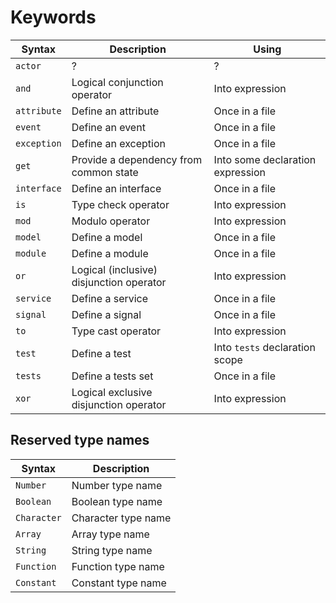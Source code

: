 # Keywords
Syntax | Description | Using
-------|-------|-------
`actor` | ? | ?
`and` | Logical conjunction operator | Into expression
`attribute` | Define an attribute | Once in a file
`event` | Define an event | Once in a file
`exception` | Define an exception | Once in a file
`get` | Provide a dependency from common state | Into some declaration expression
`interface` | Define an interface | Once in a file
`is` | Type check operator | Into expression
`mod` | Modulo operator | Into expression
`model` | Define a model | Once in a file
`module` | Define a module | Once in a file
`or` | Logical (inclusive) disjunction operator | Into expression
`service` | Define a service | Once in a file
`signal` | Define a signal | Once in a file
`to` | Type cast operator | Into expression
`test` | Define a test | Into `tests` declaration scope
`tests` | Define a tests set | Once in a file
`xor` | Logical exclusive disjunction operator | Into expression

## Reserved type names
Syntax | Description
-------|-------
`Number` | Number type name
`Boolean` | Boolean type name
`Character` | Character type name
`Array` | Array type name
`String` | String type name
`Function` | Function type name
`Constant` | Constant type name
